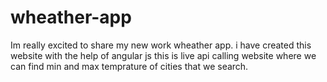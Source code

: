 # wheather-app
Im really excited to share my new work  wheather app. i have created this website with the help of angular js this is live api calling website where we can find min and max temprature of cities that we search.
